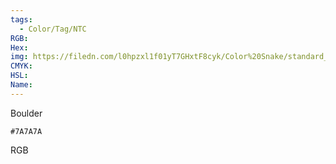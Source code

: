 ```yaml
---
tags:
  - Color/Tag/NTC
RGB:
Hex:
img: https://filedn.com/l0hpzxl1f01yT7GHxtF8cyk/Color%20Snake/standard_csv_to_svg//7A7A7A.svg
CMYK:
HSL:
Name:
---
```

Boulder
```palette
#7A7A7A
```
RGB
